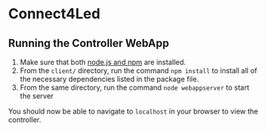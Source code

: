 # Connect4Led

## Running the Controller WebApp

1. Make sure that both [node.js and npm](https://nodejs.org/en/) are installed.
2. From the `client/` directory, run the command `npm install` to install all of the necessary dependencies listed in the package file.
3. From the same directory, run the command `node webappserver` to start the server

You should now be able to navigate to `localhost` in your browser to view the controller.
